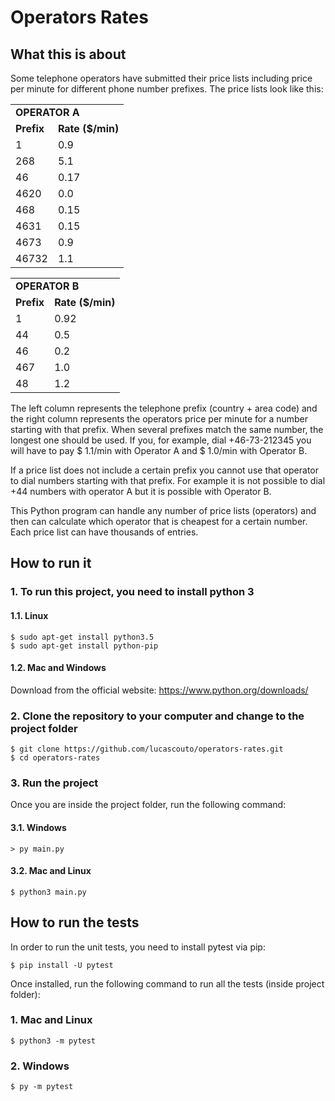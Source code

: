 # Operators Rates

## What this is about

  Some telephone operators have submitted their price lists including price per minute for different phone number prefixes. The price lists look like this:
  
  <table>
    <tr>
      <td colspan="2"><strong>OPERATOR A</strong></td>
    </tr>
    <tr>
      <td><strong>Prefix</strong></td>
      <td><strong>Rate ($/min)</strong></td>
    </tr>
    <tr>
      <td>1</td>
      <td>0.9</td>
    </tr>
    <tr>
      <td>268</td>
      <td>5.1</td>
    </tr>
    <tr>
      <td>46</td>
      <td>0.17</td>
    </tr>
    <tr>
      <td>4620</td>
      <td>0.0</td>
    </tr>
    <tr>
      <td>468</td>
      <td>0.15</td>
    </tr>
    <tr>
      <td>4631</td>
      <td>0.15</td>
    </tr>
    <tr>
      <td>4673</td>
      <td>0.9</td>
    </tr>
    <tr>
      <td>46732</td>
      <td>1.1</td>
    </tr>
</table>

<table>
    <tr>
      <td colspan="2"><strong>OPERATOR B</strong></td>
    </tr>
    <tr>
      <td><strong>Prefix</strong></td>
      <td><strong>Rate ($/min)</strong></td>
    </tr>
    <tr>
      <td>1</td>
      <td>0.92</td>
    </tr>
    <tr>
      <td>44</td>
      <td>0.5</td>
    </tr>
    <tr>
      <td>46</td>
      <td>0.2</td>
    </tr>
    <tr>
      <td>467</td>
      <td>1.0</td>
    </tr>
    <tr>
      <td>48</td>
      <td>1.2</td>
    </tr>
</table>

The left column represents the telephone prefix (country + area code) and the right column represents the operators price per minute for a number starting with that prefix. When several prefixes match the same number, the longest one should be used. If you, for example, dial +46-73-212345 you will have to pay $ 1.1/min with Operator A and $ 1.0/min with Operator B. 

If a price list does not include a certain prefix you cannot use that operator to dial numbers starting with that prefix. For example it is not possible to dial +44 numbers with operator A but it is possible with Operator B.

This Python program can handle any number of price lists (operators) and then can calculate which operator that is cheapest for a certain number. Each price list can have thousands of entries.

## How to run it

  ### 1. To run this project, you need to install python 3
  
   #### 1.1. Linux
   
    $ sudo apt-get install python3.5
    $ sudo apt-get install python-pip
   
   #### 1.2. Mac and Windows
   
   Download from the official website: https://www.python.org/downloads/

  ### 2. Clone the repository to your computer and change to the project folder
  
    $ git clone https://github.com/lucascouto/operators-rates.git
    $ cd operators-rates
  
  ### 3. Run the project
  
  Once you are inside the project folder, run the following command:
    
   #### 3.1. Windows
   
   `> py main.py`
   
   #### 3.2. Mac and Linux
   
   `$ python3 main.py`

## How to run the tests

In order to run the unit tests, you need to install pytest via pip:

`$ pip install -U pytest`

Once installed, run the following command to run all the tests (inside project folder):

### 1. Mac and Linux
`$ python3 -m pytest`

### 2. Windows
`$ py -m pytest`
